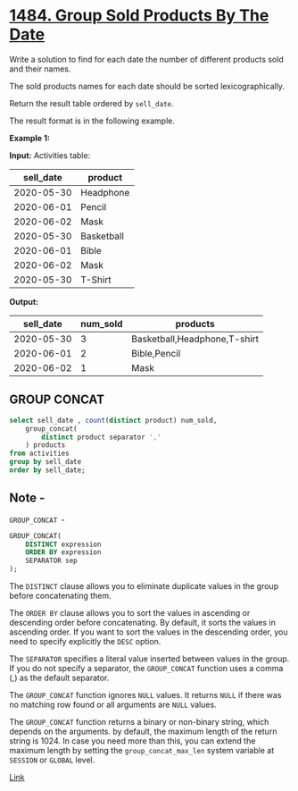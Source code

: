 # [1484.  Group Sold Products By The Date](https://leetcode.com/problems/group-sold-products-by-the-date/)


Write a solution to find for each date the number of different products sold and their names.

The sold products names for each date should be sorted lexicographically.

Return the result table ordered by  `sell_date`.

The result format is in the following example.

**Example 1:**

**Input:** 
Activities table:

| sell_date  | product     |
|------------|------------|
| 2020-05-30 | Headphone  |
| 2020-06-01 | Pencil     |
| 2020-06-02 | Mask       |
| 2020-05-30 | Basketball |
| 2020-06-01 | Bible      |
| 2020-06-02 | Mask       |
| 2020-05-30 | T-Shirt    |

**Output:** 

| sell_date  | num_sold | products                     |
|------------|-----------|-----------------------------|
| 2020-05-30 | 3        | Basketball,Headphone,T-shirt |
| 2020-06-01 | 2        | Bible,Pencil                 |
| 2020-06-02 | 1        | Mask                         |


## GROUP CONCAT

```sql 
select sell_date , count(distinct product) num_sold, 
    group_concat(
        distinct product separator ',' 
    ) products
from activities
group by sell_date
order by sell_date;
```


## Note - 

`GROUP_CONCAT `- 
```sql
GROUP_CONCAT(
    DISTINCT expression
    ORDER BY expression
    SEPARATOR sep
);
```

The  `DISTINCT` clause allows you to eliminate duplicate values in the group before concatenating them.

The  `ORDER BY` clause allows you to sort the values in ascending or descending order before concatenating. By default, it sorts the values in ascending order. If you want to sort the values in the descending order, you need to specify explicitly the  `DESC`  option.

The  `SEPARATOR`  specifies a literal value inserted between values in the group. If you do not specify a separator, the  `GROUP_CONCAT`  function uses a comma (,) as the default separator.

The  `GROUP_CONCAT`  function ignores  `NULL`  values. It returns  `NULL`  if there was no matching row found or all arguments are  `NULL`  values.

The  `GROUP_CONCAT`  function returns a binary or non-binary string, which depends on the arguments. by default, the maximum length of the return string is 1024. In case you need more than this, you can extend the maximum length by setting the  `group_concat_max_len`  system variable at  `SESSION`  or  `GLOBAL`  level.

[Link](https://www.mysqltutorial.org/mysql-group_concat/)
